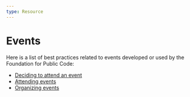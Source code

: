 ```yaml
---
type: Resource
---
```


# Events

Here is a list of best practices related to events developed or used by the Foundation for Public Code:

* [Deciding to attend an event](deciding-to-attend-events.md)
* [Attending events](attending-events.md)
* [Organizing events](organizing-events.md)
